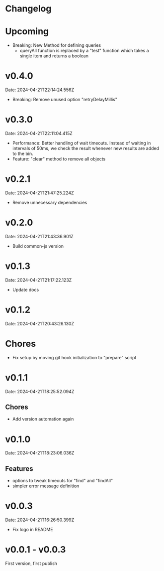 # Changelog

# Upcoming

- Breaking: New Method for defining queries
  - queryAll function is replaced by a "test" function
    which takes a single item and returns a boolean

# v0.4.0

Date: 2024-04-21T22:14:24.556Z

- Breaking: Remove unused option "retryDelayMillis"

# v0.3.0

Date: 2024-04-21T22:11:04.415Z

- Performance: Better handling of wait timeouts. Instead of waiting in intervals of 50ms, we check the result whenever new results are
  added to the bin.
- Feature: "clear" method to remove all objects

# v0.2.1

Date: 2024-04-21T21:47:25.224Z

- Remove unnecessary dependencies

# v0.2.0

Date: 2024-04-21T21:43:36.901Z

- Build common-js version

# v0.1.3

Date: 2024-04-21T21:17:22.123Z

- Update docs

# v0.1.2

Date: 2024-04-21T20:43:26.130Z

# Chores

- Fix setup by moving git hook initialization to "prepare" script

# v0.1.1

Date: 2024-04-21T18:25:52.094Z

## Chores

- Add version automation again

# v0.1.0

Date: 2024-04-21T18:23:06.036Z

## Features

- options to tweak timeouts for "find" and "findAll"
- simpler error message definition

# v0.0.3

Date: 2024-04-21T16:26:50.399Z

- Fix logo in README

# v0.0.1 - v0.0.3

First version, first publish
